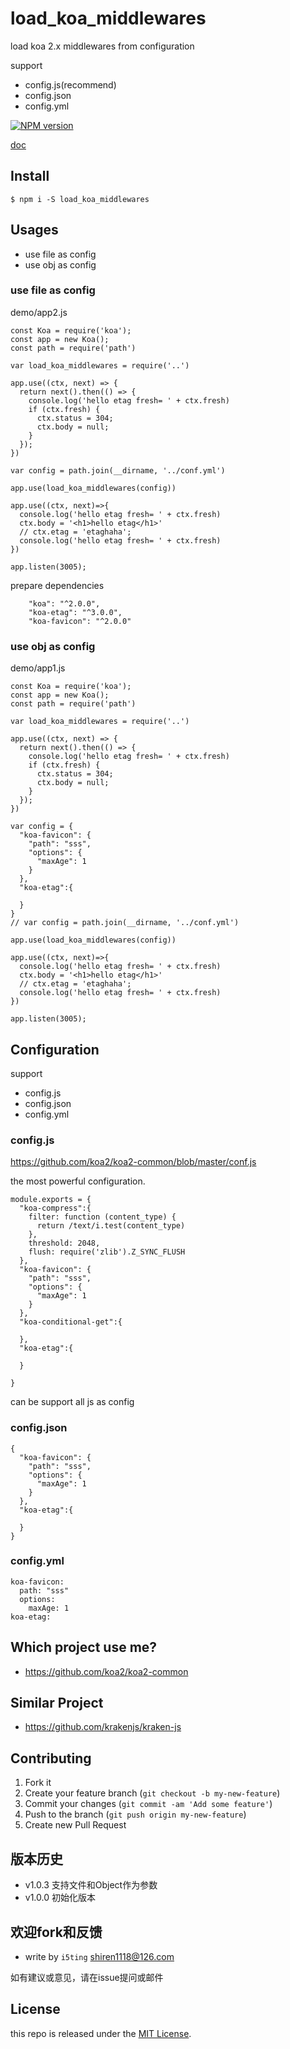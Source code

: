 # load_koa_middlewares

load koa 2.x middlewares from configuration

support 

- config.js(recommend)
- config.json
- config.yml 

[![NPM version](https://img.shields.io/npm/v/load_koa_middlewares.svg?style=flat-square)](https://www.npmjs.com/package/load_koa_middlewares)

[doc](https://github.com/i5ting/load_koa_middlewares/blob/master/README.zh.md)

## Install

```
$ npm i -S load_koa_middlewares
```

## Usages

- use file as config
- use obj as config

### use file as config

demo/app2.js

```
const Koa = require('koa');
const app = new Koa();
const path = require('path')

var load_koa_middlewares = require('..')

app.use((ctx, next) => {
  return next().then(() => {
    console.log('hello etag fresh= ' + ctx.fresh)
    if (ctx.fresh) {
      ctx.status = 304;
      ctx.body = null;
    }
  });
})

var config = path.join(__dirname, '../conf.yml')

app.use(load_koa_middlewares(config))

app.use((ctx, next)=>{
  console.log('hello etag fresh= ' + ctx.fresh)
  ctx.body = '<h1>hello etag</h1>'
  // ctx.etag = 'etaghaha';
  console.log('hello etag fresh= ' + ctx.fresh)
})

app.listen(3005);

```

prepare dependencies

```
    "koa": "^2.0.0",
    "koa-etag": "^3.0.0",
    "koa-favicon": "^2.0.0"
```

### use obj as config

demo/app1.js

```
const Koa = require('koa');
const app = new Koa();
const path = require('path')

var load_koa_middlewares = require('..')

app.use((ctx, next) => {
  return next().then(() => {
    console.log('hello etag fresh= ' + ctx.fresh)
    if (ctx.fresh) {
      ctx.status = 304;
      ctx.body = null;
    }
  });
})

var config = {
  "koa-favicon": {
    "path": "sss",
    "options": {
      "maxAge": 1
    }
  },
  "koa-etag":{
    
  }
}
// var config = path.join(__dirname, '../conf.yml')

app.use(load_koa_middlewares(config))

app.use((ctx, next)=>{
  console.log('hello etag fresh= ' + ctx.fresh)
  ctx.body = '<h1>hello etag</h1>'
  // ctx.etag = 'etaghaha';
  console.log('hello etag fresh= ' + ctx.fresh)
})

app.listen(3005);

```

## Configuration

support 

- config.js
- config.json
- config.yml 

### config.js

https://github.com/koa2/koa2-common/blob/master/conf.js

the most powerful configuration.

```
module.exports = { 
  "koa-compress":{
    filter: function (content_type) {
      return /text/i.test(content_type)
    },
    threshold: 2048,
    flush: require('zlib').Z_SYNC_FLUSH
  },
  "koa-favicon": {
    "path": "sss",
    "options": {
      "maxAge": 1
    }
  },
  "koa-conditional-get":{
    
  },
  "koa-etag":{
    
  }
  
}
```

can be support all js as config

### config.json

```
{
  "koa-favicon": {
    "path": "sss",
    "options": {
      "maxAge": 1
    }
  },
  "koa-etag":{
    
  }
}
```

### config.yml

```
koa-favicon:
  path: "sss"
  options:
    maxAge: 1
koa-etag:
```

## Which project use me?

- https://github.com/koa2/koa2-common

## Similar Project

- https://github.com/krakenjs/kraken-js

## Contributing

1. Fork it
2. Create your feature branch (`git checkout -b my-new-feature`)
3. Commit your changes (`git commit -am 'Add some feature'`)
4. Push to the branch (`git push origin my-new-feature`)
5. Create new Pull Request

## 版本历史

- v1.0.3 支持文件和Object作为参数
- v1.0.0 初始化版本

## 欢迎fork和反馈

- write by `i5ting` shiren1118@126.com

如有建议或意见，请在issue提问或邮件

## License

this repo is released under the [MIT
License](http://www.opensource.org/licenses/MIT).

